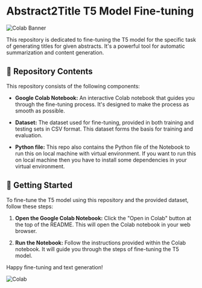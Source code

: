 # Abstract2Title T5 Model Fine-tuning

![Colab Banner](colab_banner.png)

This repository is dedicated to fine-tuning the T5 model for the specific task of generating titles for given abstracts. It's a powerful tool for automatic summarization and content generation.

## 📂 Repository Contents

This repository consists of the following components:

- **Google Colab Notebook:** An interactive Colab notebook that guides you through the fine-tuning process. It's designed to make the process as smooth as possible.

- **Dataset:** The dataset used for fine-tuning, provided in both training and testing sets in CSV format. This dataset forms the basis for training and evaluation.

- **Python file:** This repo also contains the Python file of the Notebook to run this on local machine with virtual environment. If you want to run this on local machine then you have to install some dependencies in your virtual environment. 

<script src="https://cdnjs.cloudflare.com/ajax/libs/clipboard.js/2.0.8/clipboard.min.js">

```bash
pip install transformers
<button class="copy-button" data-clipboard-text="pip install transformers">Copy</button>

go
Copy code

```bash
pip install sentencepiece
<button class="copy-button" data-clipboard-text="pip install sentencepiece">Copy</button>

go
Copy code

```bash
pip install shutil
<button class="copy-button" data-clipboard-text="pip install shutil">Copy</button>

go
Copy code

```bash
pip install nltk
<button class="copy-button" data-clipboard-text="pip install nltk">Copy</button>

go
Copy code

```bash
pip install os
<button class="copy-button" data-clipboard-text="pip install os">Copy</button>

php
Copy code
</script>
<script>
  var copyButtons = new ClipboardJS('.copy-button');

  copyButtons.on('success', function(e) {
    e.clearSelection();
    alert('Command copied to clipboard: ' + e.text);
  });
</script>



## 🚀 Getting Started

To fine-tune the T5 model using this repository and the provided dataset, follow these steps:

1. **Open the Google Colab Notebook:** Click the "Open in Colab" button at the top of the README. This will open the Colab notebook in your web browser.

2. **Run the Notebook:** Follow the instructions provided within the Colab notebook. It will guide you through the steps of fine-tuning the T5 model.

Happy fine-tuning and text generation!

![Colab](colab.png)

